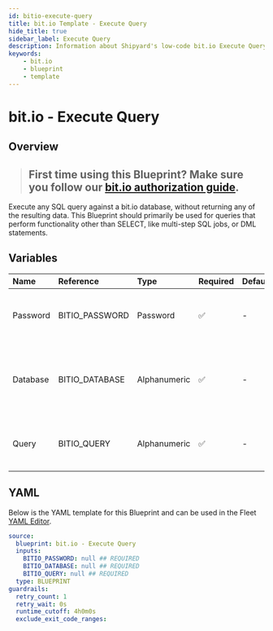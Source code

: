 ```yaml
---
id: bitio-execute-query
title: bit.io Template - Execute Query
hide_title: true
sidebar_label: Execute Query
description: Information about Shipyard's low-code bit.io Execute Query blueprint. Execute any SQL query against a bit.io database. Perfect for creating multi-step SQL jobs, executing DML statements, or running scheduled queries.
keywords:
    - bit.io
    - blueprint
    - template
---
```


# bit.io - Execute Query

## Overview

> ## **First time using this Blueprint? Make sure you follow our [bit.io authorization guide](https://www.shipyardapp.com/docs/blueprint-library/bitio/bitio-authorization/)**.

Execute any SQL query against a bit.io database, without returning any of the resulting data. This Blueprint should primarily be used for queries that perform functionality other than SELECT, like multi-step SQL jobs, or DML statements.



## Variables

| Name     | Reference      | Type         | Required           | Default | Options | Description                                                                                                                        |
|:---------|:---------------|:-------------|:-------------------|:--------|:--------|:-----------------------------------------------------------------------------------------------------------------------------------|
| Password | BITIO_PASSWORD | Password     | :white_check_mark: | -       | -       | Password associated to your bit.io account. For more information, see the Authorization documentation.                             |
| Database | BITIO_DATABASE | Alphanumeric | :white_check_mark: | -       | -       | Name of the database to connect to. This is the same as your current repository name, which has the structure user_name/repo_name. |
| Query    | BITIO_QUERY    | Alphanumeric | :white_check_mark: | -       | -       | Any SQL query that runs a job against the database (CREATE, DROP, INSERT, etc.). Formatting is ignored.                            |


## YAML

Below is the YAML template for this Blueprint and can be used in the Fleet [YAML Editor](../../reference/fleets/yaml-editor.md).

```yaml
source:
  blueprint: bit.io - Execute Query
  inputs:
    BITIO_PASSWORD: null ## REQUIRED
    BITIO_DATABASE: null ## REQUIRED
    BITIO_QUERY: null ## REQUIRED
  type: BLUEPRINT
guardrails:
  retry_count: 1
  retry_wait: 0s
  runtime_cutoff: 4h0m0s
  exclude_exit_code_ranges:
```
